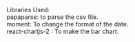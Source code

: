 Libraries Used:<br/>
papaparse: to parse the csv file.<br/>
moment: To change the format of the date.<br/>
react-chartjs-2 : To make the bar chart.<br/>
